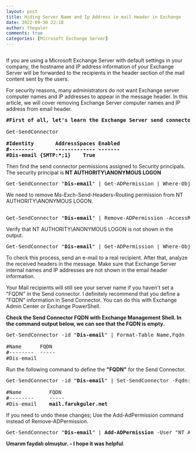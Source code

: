 ```yaml
---
layout: post
title: Hiding Server Name and Ip Address in mail Header in Exchange
date: 2022-09-30 22:18
author: theguler
comments: true
categories: [Microsoft Exchange Server]
---
```

<!-- wp:image {"id":4918,"sizeSlug":"large","linkDestination":"none"} -->
<figure class="wp-block-image size-large"><img src="https://theguler.wordpress.com/wp-content/uploads/2022/09/exchange-server.jpg?w=810" alt="" class="wp-image-4918" /></figure>
<!-- /wp:image -->

<!-- wp:paragraph -->
<p>If you are using a Microsoft Exchange Server with default settings in your company, the hostname and IP address information of your Exchange Server will be forwarded to the recipients in the header section of the mail content sent by the users.</p>
<!-- /wp:paragraph -->

<!-- wp:paragraph -->
<p>For security reasons, many administrators do not want Exchange server computer names and IP addresses to appear in the message header. In this article, we will cover removing Exchange Server computer names and IP address from email header.</p>
<!-- /wp:paragraph -->

<!-- wp:preformatted -->
<pre class="wp-block-preformatted"><strong>#First of all, let's learn the Exchange Server send connector name</strong>
	
Get-SendConnector

<strong>#Identity       AddressSpaces Enabled
#--------       ------------- -------
#Dis-email {SMTP:*;1}    True</strong></pre>
<!-- /wp:preformatted -->

<!-- wp:paragraph -->
<p>Then find the send connector permissions assigned to Security principals. The security principal is <strong>NT AUTHORITY\ANONYMOUS LOGON</strong></p>
<!-- /wp:paragraph -->

<!-- wp:preformatted -->
<pre class="wp-block-preformatted">Get-SendConnector "<strong>Dis-email</strong>" | Get-ADPermission | Where-Object { $_.ExtendedRights -like "*routing*"} | Format-table User,AccessRights,ExtendedRights</pre>
<!-- /wp:preformatted -->

<!-- wp:paragraph -->
<p>We need to remove Ms-Exch-Send-Headers-Routing permission from NT AUTHORITY\ANONYMOUS LOGON.</p>
<!-- /wp:paragraph -->

<!-- wp:preformatted -->
<pre class="wp-block-preformatted">	
Get-SendConnector "<strong>Dis-email</strong>" | Remove-ADPermission -AccessRight ExtendedRight -ExtendedRights ms-Exch-Send-Headers-Routing -User "NT AUTHORITY\ANONYMOUS LOGON"</pre>
<!-- /wp:preformatted -->

<!-- wp:paragraph -->
<p>Verify that NT AUTHORITY\ANONYMOUS LOGON is not shown in the output.</p>
<!-- /wp:paragraph -->

<!-- wp:preformatted -->
<pre class="wp-block-preformatted">Get-SendConnector "<strong>Dis-email</strong>" | Get-ADPermission | Where-Object { $_.ExtendedRights -like "*routing*"} | Format-table User,AccessRights,ExtendedRights</pre>
<!-- /wp:preformatted -->

<!-- wp:paragraph -->
<p>To check this process, send an e-mail to a real recipient. After that, analyze the received headers in the message. Make sure that Exchange Server internal names and IP addresses are not shown in the email header information.</p>
<!-- /wp:paragraph -->

<!-- wp:paragraph -->
<p>Your Mail recipients will still see your server name if you haven't set a "FQDN" in the Send connector. I definitely recommend that you define a "FQDN" information in Send Connector. You can do this with Exchange Admin Center or Exchange PowerShell.</p>
<!-- /wp:paragraph -->

<!-- wp:paragraph -->
<p><strong>Check the Send Connector FQDN with Exchange Management Shell. In the command output below, we can see that the FQDN is empty.</strong></p>
<!-- /wp:paragraph -->

<!-- wp:preformatted -->
<pre class="wp-block-preformatted">Get-SendConnector -id "<strong>Dis-email</strong>" | Format-Table Name,Fqdn

#Name      FQDN
#--------  -----
#Dis-email</pre>
<!-- /wp:preformatted -->

<!-- wp:paragraph -->
<p>Run the following command to define the <strong>"FQDN"</strong> for the Send Connector.</p>
<!-- /wp:paragraph -->

<!-- wp:preformatted -->
<pre class="wp-block-preformatted">Get-SendConnector -id "<strong>Dis-email</strong>" | Set-SendConnector -Fqdn:mail.farukguler.net

#Name         FQDN
#--------     -----
#Dis-email    <strong>mail.farukguler.net</strong></pre>
<!-- /wp:preformatted -->

<!-- wp:paragraph -->
<p>If you need to undo these changes; Use the Add-AdPermission command instead of Remove-ADPermission.</p>
<!-- /wp:paragraph -->

<!-- wp:preformatted -->
<pre class="wp-block-preformatted">Get-SendConnector "<strong>Dis-email</strong>" | <strong>Add-ADPermission</strong> -User "NT AUTHORITY\ANONYMOUS LOGON" -ExtendedRights ms-Exch-Send-Headers-Routing
</pre>
<!-- /wp:preformatted -->

<!-- wp:paragraph -->
<p><strong>Umarım faydalı olmuştur. – I hope it was helpful</strong>.</p>
<!-- /wp:paragraph -->
